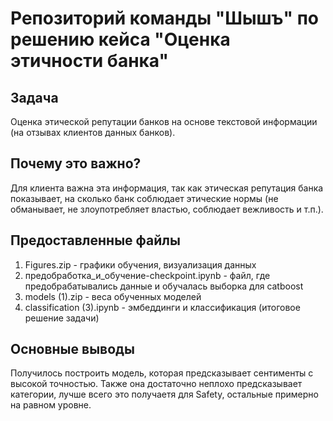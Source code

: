 # Репозиторий команды "Шышъ" по решению кейса "Оценка этичности банка" 

## Задача
Оценка этической репутации банков на основе текстовой информации (на отзывах клиентов данных банков).

## Почему это важно?
Для клиента важна эта информация, так как этическая репутация банка показывает, на сколько банк соблюдает этические нормы (не обманывает, не злоупотребляет властью, соблюдает вежливость и т.п.).

## Предоставленные файлы
1) Figures.zip - графики обучения, визуализация данных
2) предобработка_и_обучение-checkpoint.ipynb - файл, где предобрабатывались данные и обучалась выборка для catboost
3) models (1).zip - веса обученных моделей
4) classification (3).ipynb - эмбеддинги и классификация (итоговое решение задачи)

## Основные выводы
Получилось построить модель, которая предсказывает сентименты с высокой точностью. Также она достаточно неплохо предсказывает категории, лучше всего это получаетя для Safety, остальные примерно на равном уровне.
